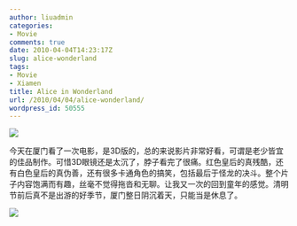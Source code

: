 ```yaml
---
author: liuadmin
categories:
- Movie
comments: true
date: 2010-04-04T14:23:17Z
slug: alice-wonderland
tags:
- Movie
- Xiamen
title: Alice in Wonderland
url: /2010/04/04/alice-wonderland/
wordpress_id: 50555
---
```


![](http://upload.wikimedia.org/wikipedia/commons/9/99/Alice_in_Wonderland.jpg)

今天在厦门看了一次电影，是3D版的，总的来说影片非常好看，可谓是老少皆宜的佳品制作。可惜3D眼镜还是太沉了，脖子看完了很痛。红色皇后的真残酷，还有白色皇后的真伪善，还有很多卡通角色的搞笑，包括最后于怪龙的决斗。整个片子内容饱满而有趣，丝毫不觉得拖沓和无聊。让我又一次的回到童年的感觉。清明节前后真不是出游的好季节，厦门整日阴沉着天，只能当是休息了。

![](http://apollo.s.dpool.sina.com.cn/nd/dataent/moviepic/pics/2/moviepic_39785744ebf0f9c9d9acc9f8cfc0ff7a.jpg)
